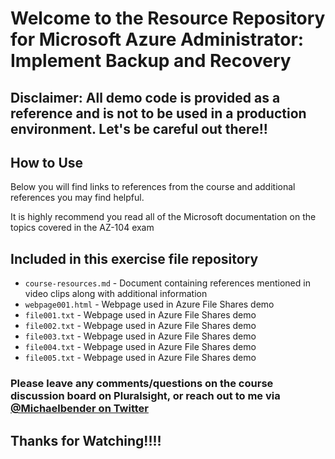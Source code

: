 # Welcome to the Resource Repository for Microsoft Azure Administrator: Implement Backup and Recovery

## Disclaimer: All demo code is provided as a reference and is not to be used in a production environment. Let's be careful out there!!

## How to Use

Below you will find links to references from the course and additional references you may find helpful.

It is highly recommend you read all of the Microsoft documentation on the topics covered in the AZ-104 exam

## Included in this exercise file repository

- `course-resources.md` - Document containing references mentioned in video clips along with additional information
- `webpage001.html` - Webpage used in Azure File Shares demo
- `file001.txt` - Webpage used in Azure File Shares demo
- `file002.txt` - Webpage used in Azure File Shares demo
- `file003.txt` - Webpage used in Azure File Shares demo
- `file004.txt` - Webpage used in Azure File Shares demo
- `file005.txt` - Webpage used in Azure File Shares demo

### Please leave any comments/questions on the course discussion board on Pluralsight, or reach out to me via [@Michaelbender on Twitter](https://twitter.com/michaelbender)

## Thanks for Watching!!!!